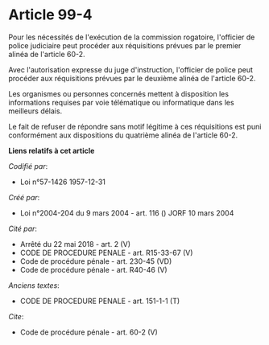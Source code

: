 # Article 99-4

Pour les nécessités de l'exécution de la commission rogatoire, l'officier de police judiciaire peut procéder aux réquisitions
prévues par le premier alinéa de l'article 60-2. 

Avec l'autorisation expresse du juge d'instruction, l'officier de police peut procéder aux réquisitions prévues par le
deuxième alinéa de l'article 60-2. 

Les organismes ou personnes concernés mettent à disposition les informations requises par voie télématique ou informatique
dans les meilleurs délais. 

Le fait de refuser de répondre sans motif légitime à ces réquisitions est puni conformément aux dispositions du quatrième
alinéa de l'article 60-2.

**Liens relatifs à cet article**

_Codifié par_:

  - Loi n°57-1426 1957-12-31

_Créé par_:

  - Loi n°2004-204 du 9 mars 2004 - art. 116 () JORF 10 mars 2004

_Cité par_:

  - Arrêté du 22 mai 2018 - art. 2 (V)
  - CODE DE PROCEDURE PENALE - art. R15-33-67 (V)
  - Code de procédure pénale - art. 230-45 (VD)
  - Code de procédure pénale - art. R40-46 (V)

_Anciens textes_:

  - CODE DE PROCEDURE PENALE - art. 151-1-1 (T)

_Cite_:

  - Code de procédure pénale - art. 60-2 (V)
